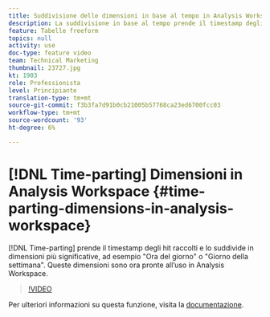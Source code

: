 ```yaml
---
title: Suddivisione delle dimensioni in base al tempo in Analysis Workspace
description: La suddivisione in base al tempo prende il timestamp degli hit raccolti e lo suddivide in dimensioni più significative, ad esempio "Ora del giorno" o "Giorno della settimana". Queste dimensioni sono ora pronte all’uso in Analysis Workspace.
feature: Tabelle freeform
topics: null
activity: use
doc-type: feature video
team: Technical Marketing
thumbnail: 23727.jpg
kt: 1903
role: Professionista
level: Principiante
translation-type: tm+mt
source-git-commit: f3b3fa7d91b0cb21005b57768ca23ed6700fcc03
workflow-type: tm+mt
source-wordcount: '93'
ht-degree: 6%

---
```



# [!DNL Time-parting] Dimensioni in Analysis Workspace {#time-parting-dimensions-in-analysis-workspace}

[!DNL Time-parting] prende il timestamp degli hit raccolti e lo suddivide in dimensioni più significative, ad esempio &quot;Ora del giorno&quot; o &quot;Giorno della settimana&quot;. Queste dimensioni sono ora pronte all’uso in Analysis Workspace.

>[!VIDEO](https://video.tv.adobe.com/v/23727/?quality=12)

Per ulteriori informazioni su questa funzione, visita la [documentazione](https://marketing.adobe.com/resources/help/en_US/analytics/analysis-workspace/time-parting-dimensions.html).

